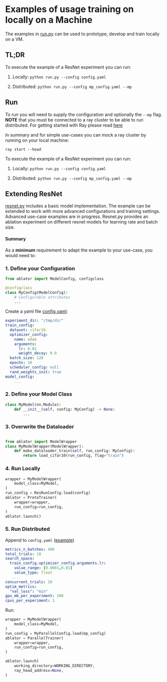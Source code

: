 # Examples of usage training on locally on a Machine

The examples in [run.py](run.py) can be used to prototype, develop and train locally on a VM.
## TL;DR
To execute the example of a ResNet experiment you can run:

1. Locally: `python run.py --config config.yaml`

2. Distributed: `python run.py --config mp_config.yaml --mp`
## Run


To run you will need to supply the configuration and optionally the `--mp` flag. **NOTE** that you must be connected to a ray cluster to be able to run distributed. For getting started with Ray please read [here](https://docs.ray.io/en/latest/cluster/getting-started.html)

In summary and for simple use-cases you can mock a ray cluster by running on your local machine:

`ray start --head`

To execute the example of a ResNet experiment you can run:

1. Locally: `python run.py --config config.yaml`

2. Distributed: `python run.py --config mp_config.yaml --mp`


## Extending ResNet

[resnet.py](resnet.py) includes a basic model implementation. The example can be extended to work with more advanced configurations and training settings. Advanced use-case examples are in progress. Resnet.py provides an ablation experiment on different resnet models for learning rate and batch size.

#### Summary

As a **minimum** requirement to adapt the example to your use-case, you would need to:

### 1. Define your Configuration

```python
from ablator import ModelConfig, configclass

@configclass
class MyConfig(ModelConfig):
    # Configurable attributes
    ...
```

Create a yaml file [config.yaml](config.yaml):

```yaml
experiment_dir: "/tmp/dir"
train_config:
  dataset: cifar10
  optimizer_config:
    name: adam
    arguments:
      lr: 0.01
      weight_decay: 0.0
  batch_size: 128
  epochs: 10
  scheduler_config: null
  rand_weights_init: true
model_config:
    ...
```

### 2. Define your Model Class

```python
class MyModel(nn.Module):
    def __init__(self, config: MyConfig) -> None:
        ...
```

### 3. Overwrite the Dataloader


```python

from ablator import ModelWrapper
class MyModelWrapper(ModelWrapper):
    def make_dataloader_train(self, run_config: MyConfig):
        return load_cifar10(run_config, flag="train")
```

### 4. Run Locally

```python
wrapper = MyModelWrapper(
    model_class=MyModel,
)
run_config = ResRunConfig.load(config)
ablator = ProtoTrainer(
    wrapper=wrapper,
    run_config=run_config,
)
ablator.launch()
```

### 5. Run Distributed

Append to `config.yaml` ([example](mp_config.yaml))

```yaml
metrics_n_batches: 400
total_trials: 10
search_space:
  train_config.optimizer_config.arguments.lr:
    value_range: [0.0001,0.01]
    value_type: float
   ...
concurrent_trials: 10
optim_metrics:
  "val_loss": "min"
gpu_mb_per_experiment: 100
cpus_per_experiment: 1
```
Run:
```python
wrapper = MyModelWrapper(
    model_class=MyModel,
)
run_config = MyParallelConfig.load(mp_config)
ablator = ParallelTrainer(
    wrapper=wrapper,
    run_config=run_config,
)

ablator.launch(
    working_directory=WORKING_DIRECTORY,
    ray_head_address=None,
)
```